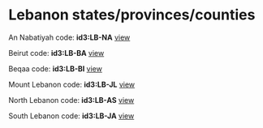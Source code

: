 # Lebanon states/provinces/counties
An Nabatiyah     code: **id3:LB-NA**     [view](../export/geojson/medium/id3/lb/na.geojson)     


Beirut     code: **id3:LB-BA**     [view](../export/geojson/medium/id3/lb/ba.geojson)     


Beqaa     code: **id3:LB-BI**     [view](../export/geojson/medium/id3/lb/bi.geojson)     


Mount Lebanon     code: **id3:LB-JL**     [view](../export/geojson/medium/id3/lb/jl.geojson)     


North Lebanon     code: **id3:LB-AS**     [view](../export/geojson/medium/id3/lb/as.geojson)     


South Lebanon     code: **id3:LB-JA**     [view](../export/geojson/medium/id3/lb/ja.geojson)     

